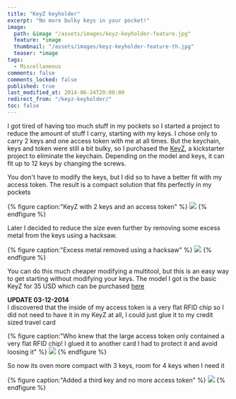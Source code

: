 ```yaml
---
title: "KeyZ keyholder"
excerpt: "No more bulky keys in your pocket!"
image:
  path: &image "/assets/images/keyz-keyholder-feature.jpg"
  feature: *image
  thumbnail: "/assets/images/keyz-keyholder-feature-th.jpg"
  teaser: *image
tags:
  - Miscellaneous
comments: false
comments_locked: false
published: true
last_modified_at: 2014-06-24T20:00:00
redirect_from: "/keyz-keyholder/"
toc: false
---
```

I got tired of having too much stuff in my pockets so I started a project to reduce the amount of stuff I carry, starting with my keys. I chose only to carry 2 keys and one access token with me at all times. But the keychain, keys and token were still a bit bulky, so I purchased the [KeyZ](https://www.kickstarter.com/projects/key-z/keyz-bulky-keys-made-easy), a kickstarter project to eliminate the keychain.
Depending on the model and keys, it can fit up to 12 keys by changing the screws.

You don't have to modify the keys, but I did so to have a better fit with my access token. The result is a compact solution that fits perfectly in my pockets

{% figure caption:"KeyZ with 2 keys and an access token" %}
![](/assets/images/keyz-keyholder-2-keys-unmodified-1024.jpg)
{% endfigure %}

Later I decided to reduce the size even further by removing some excess metal from the keys using a hacksaw.

{% figure caption:"Excess metal removed using a hacksaw" %}
![](/assets/images/keyz-keyholder-2-keys-modified-1024.jpg)
{% endfigure %}

You can do this much cheaper modifying a multitool, but this is an easy way to get starting without modifying your keys. The model I got is the basic KeyZ for 35 USD which can be purchased [here](https://www.kickstarter.com/projects/key-z/keyz-bulky-keys-made-easy)

**UPDATE 03-12-2014**  
I discovered that the inside of my access token is a very flat RFID chip so I did not need to have it in my KeyZ at all, I could just glue it to my credit sized travel card

{% figure caption:"Who knew that the large access token only contained a very flat RFID chip! I glued it to another card I had to protect it and avoid loosing it" %}
![](/assets/images/keyz-keyholder-RFID_chip.jpg)
{% endfigure %}

So now its oven more compact with 3 keys, room for 4 keys when I need it

{% figure caption:"Added a third key and no more access token" %}
![](/assets/images/keyz-keyholder-3_keys_closed.jpg)
{% endfigure %}
